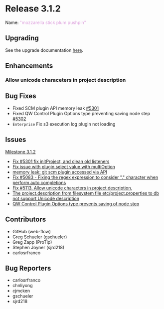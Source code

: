 # Release 3.1.2

Name: <span style="color: plum"><span class="glyphicon glyphicon-pushpin"></span> "mozzarella stick plum pushpin"</span>

## Upgrading
See the upgrade documentation [here](https://docs.qwcontrol.com/3.1.0-rc2/upgrading/upgrade-to-qwcontrol-3.1.html).

## Enhancements

### Allow unicode characeters in project description

## Bug Fixes

* Fixed SCM plugin API memory leak [#5301](https://github.com/qwcontrol/qwcontrol/issues/5301)
* Fixed QW Control Plugin Options type preventing saving node step [#5302](https://github.com/qwcontrol/qwcontrol/pull/5302)
* `Enterprise` Fix s3 execution log plugin not loading

## Issues

[Milestone 3.1.2](https://github.com/qwcontrol/qwcontrol/milestone/121)

* [Fix #5301 fix initProject, and clean old listeners](https://github.com/qwcontrol/qwcontrol/pull/5304)
* [Fix issue with plugin select value with multiOption](https://github.com/qwcontrol/qwcontrol/pull/5302)
* [memory leak: git scm plugin accessed via API](https://github.com/qwcontrol/qwcontrol/issues/5301)
* [Fix #5083 - Fixing the regex expression to consider "." character when perform auto completions](https://github.com/qwcontrol/qwcontrol/pull/5300)
* [Fix #5113. Allow unicode characters in project description.](https://github.com/qwcontrol/qwcontrol/pull/5285)
* [The project.description from filesystem file etc/project.properties to db not support Unicode description](https://github.com/qwcontrol/qwcontrol/issues/5113)
* [QW Control Plugin Options type prevents saving of node step](https://github.com/qwcontrol/qwcontrol/issues/4109)

## Contributors

* GitHub (web-flow)
* Greg Schueler (gschueler)
* Greg Zapp (ProTip)
* Stephen Joyner (sjrd218)
* carlosrfranco

## Bug Reporters

* carlosrfranco
* chnliyong
* cjmcken
* gschueler
* sjrd218